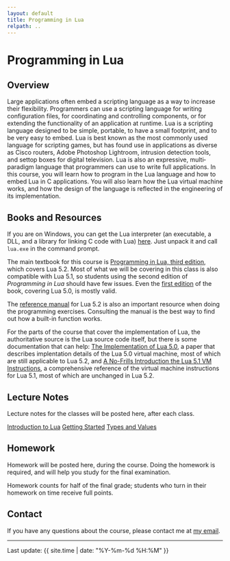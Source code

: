 ```yaml
---
layout: default
title: Programming in Lua
relpath: ..
---
```


Programming in Lua
==================

Overview
--------

Large applications often embed a scripting language as a way to increase their flexibility.
Programmers can use a scripting language for writing configuration files, for coordinating
and controlling components, or for extending the functionality of an application at runtime.
Lua is a scripting language designed to be simple, portable, to have a small footprint,
and to be very easy to embed. Lua is best known as the most commonly used language for
scripting games, but has found use in applications as diverse as Cisco routers, Adobe Photoshop
Lightroom, intrusion detection tools, and set­top boxes for digital television. Lua is also an
expressive, multi­paradigm language that programmers can use to write full applications.
In this course, you will learn how to program in the Lua language and how to embed Lua in
C applications. You will also learn how the Lua virtual machine works, and how the design
of the language is reflected in the engineering of its implementation.

Books and Resources
-------------------

If you are on Windows, you can get the Lua interpreter (an executable,
a DLL, and a library for linking C code with Lua) [here](lua52_win32.zip).
Just unpack it and call `lua.exe` in the command prompt.

The main textbook for this course is [Programming in Lua, third edition](http://store.feistyduck.com/products/programming-in-lua), which
covers Lua 5.2. Most of what we will be covering in this class is also compatible with
Lua 5.1, so students using the second edition of *Programming in Lua* should have
few issues. Even the [first edition](http://www.lua.org/pil/contents.html) of the book,
covering Lua 5.0, is mostly valid. 

The [reference manual](http://http://www.lua.org/manual/5.2/manual.html) for Lua 5.2 is
also an important resource when doing the programming exercises. Consulting the manual
is the best way to find out how a built-in function works.

For the parts of the course that cover the implementation of Lua, the authoritative source
is the Lua source code itself, but there is some documentation that can help: [The Implementation
of Lua 5.0](http://www.lua.org/doc/jucs05.pdf), a paper that describes implentation details of the
 Lua 5.0 virtual machine, most
of which are still applicable to Lua 5.2, and [A No-Frills Introduction the Lua 5.1 VM Instructions](http://luaforge.net/docman/83/98/ANoFrillsIntroToLua51VMInstructions.pdf),
a comprehensive reference of the virtual machine instructions for Lua 5.1, most of which are
unchanged in Lua 5.2.

Lecture Notes
-------------

Lecture notes for the classes will be posted here, after each class.

[Introduction to Lua](00Introduction.pdf)
[Getting Started](01GettingStarted.pdf)
[Types and Values](02Types.pdf)

Homework
--------

Homework will be posted here, during the course. Doing the homework is required,
and will help you study for the final examination.

Homework counts for half of the final grade; students who turn in their homework on time
receive full points.

Contact
-------

If you have any questions about the course, please contact me at [my email](mailto:mascarenhas@ufrj.br).

* * * * *

Last update: {{ site.time | date: "%Y-%m-%d %H:%M" }}
